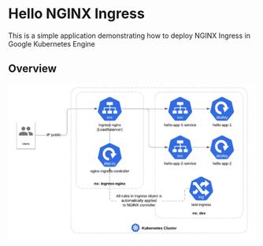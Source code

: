 # Hello NGINX Ingress

This is a simple application demonstrating how to deploy NGINX Ingress in Google Kubernetes Engine

## Overview

![Diagram](assets/diagram.jpeg)
